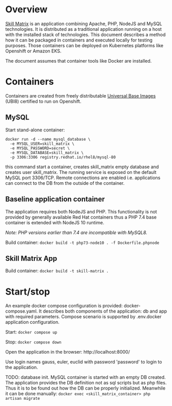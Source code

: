 # Overview
[Skill Matrix](https://github.com/the-guitarman/skill_matrix) is an application combining Apache, PHP, NodeJS and MySQL technologies. It is distributed as a traditional application running on a host with the installed stack of technologies.
This document describes a method how it can be packaged in containers and executed locally for testing purposes. Those containers can be deployed on Kubernetes platforms like Openshift or Amazon EKS.

The document assumes that container tools like Docker are installed.

# Containers

Containers are created from freely distributable [Universal Base Images](https://developers.redhat.com/blog/2020/03/24/red-hat-universal-base-images-for-docker-users/) (UBI8) certified to run on Openshift.

## MySQL

Start stand-alone container:

```
docker run -d --name mysql_database \
  -e MYSQL_USER=skill_matrix \
  -e MYSQL_PASSWORD=secret \
  -e MYSQL_DATABASE=skill_matrix \
  -p 3306:3306 registry.redhat.io/rhel8/mysql-80
```

this command start a container, creates skill_matrix empty database and creates user skill_matrix. The running service is exposed on the default MySQL port 3306/TCP. Remote connections are enabled i.e. applications can connect to the DB from the outside of the container.

## Baseline application container

The application requires both NodeJS and PHP. This functionality is not provided by generally available Red Hat containers thus a PHP 7.4 base container is extended with NodeJS 10 runtime.

*Note:* _PHP versions earlier than 7.4 are incompatible with MySQL8._

Build container: `docker build -t php73-node10 . -f Dockerfile.phpnode`

## Skill Matrix App

Build container: `docker build -t skill-matrix .`

# Start/stop

An example docker compose configuration is provided: docker-compose.yaml. It describes both components of the application: db and app with required parameters. Compose scenario is supported by .env.docker application configuration.

Start: `docker compose up`

Stop: `docker compose down`

Open the application in the browser: http://localhost:8000/

Use login names gauss, euler, euclid with password 'password' to login to the application.

TODO: database init. MySQL container is started with an empty DB created. The application provides the DB definition not as sql scripts but as php files. Thus it is to be found out how the DB can be properly initialized. Meanwhile it can be done manually: `docker exec <skill_matrix_container> php artisan migrate`
